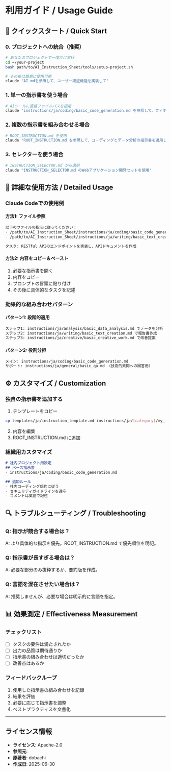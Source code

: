 # 利用ガイド / Usage Guide

## 🚀 クイックスタート / Quick Start

### 0. プロジェクトへの統合（推奨）
```bash
# あなたのプロジェクトで一度だけ実行
cd ~/your-project
bash path/to/AI_Instruction_Sheet/tools/setup-project.sh

# その後は簡単に使用可能
claude "AI.mdを参照して、ユーザー認証機能を実装して"
```

### 1. 単一の指示書を使う場合
```bash
# AIツールに直接ファイルパスを指定
claude "instructions/ja/coding/basic_code_generation.md を参照して、フィボナッチ数列を生成するコードを書いて"
```

### 2. 複数の指示書を組み合わせる場合
```bash
# ROOT_INSTRUCTION.md を使用
claude "ROOT_INSTRUCTION.md を参照して、コーディングとデータ分析の指示書を適用してください"
```

### 3. セレクターを使う場合
```bash
# INSTRUCTION_SELECTOR.md から選択
claude "INSTRUCTION_SELECTOR.md のWebアプリケーション開発セットを使用"
```

## 📖 詳細な使用方法 / Detailed Usage

### Claude Codeでの使用例

#### 方法1: ファイル参照
```markdown
以下のファイルの指示に従ってください：
- /path/to/AI_Instruction_Sheet/instructions/ja/coding/basic_code_generation.md
- /path/to/AI_Instruction_Sheet/instructions/ja/writing/basic_text_creation.md

タスク: RESTful APIのエンドポイントを実装し、APIドキュメントを作成
```

#### 方法2: 内容をコピー＆ペースト
1. 必要な指示書を開く
2. 内容をコピー
3. プロンプトの冒頭に貼り付け
4. その後に具体的なタスクを記述

### 効果的な組み合わせパターン

#### パターン1: 段階的適用
```markdown
ステップ1: instructions/ja/analysis/basic_data_analysis.md でデータを分析
ステップ2: instructions/ja/writing/basic_text_creation.md で報告書作成
ステップ3: instructions/ja/creative/basic_creative_work.md で改善提案
```

#### パターン2: 役割分担
```markdown
メイン: instructions/ja/coding/basic_code_generation.md
サポート: instructions/ja/general/basic_qa.md （技術的質問への回答用）
```

## ⚙️ カスタマイズ / Customization

### 独自の指示書を追加する

1. テンプレートをコピー
```bash
cp templates/ja/instruction_template.md instructions/ja/[category]/my_instruction.md
```

2. 内容を編集
3. ROOT_INSTRUCTION.md に追加

### 組織用カスタマイズ

```markdown
# 社内プロジェクト用設定
## ベース指示書
- instructions/ja/coding/basic_code_generation.md

## 追加ルール
- 社内コーディング規約に従う
- セキュリティガイドラインを遵守
- コメントは英語で記述
```

## 🔍 トラブルシューティング / Troubleshooting

### Q: 指示が競合する場合は？
A: より具体的な指示を優先。ROOT_INSTRUCTION.md で優先順位を明記。

### Q: 指示書が長すぎる場合は？
A: 必要な部分のみ抜粋するか、要約版を作成。

### Q: 言語を混在させたい場合は？
A: 推奨しませんが、必要な場合は明示的に言語を指定。

## 📊 効果測定 / Effectiveness Measurement

### チェックリスト
- [ ] タスクの要件は満たされたか
- [ ] 出力の品質は期待通りか
- [ ] 指示書の組み合わせは適切だったか
- [ ] 改善点はあるか

### フィードバックループ
1. 使用した指示書の組み合わせを記録
2. 結果を評価
3. 必要に応じて指示書を調整
4. ベストプラクティスを文書化

---
## ライセンス情報
- **ライセンス**: Apache-2.0
- **参照元**: 
- **原著者**: dobachi
- **作成日**: 2025-06-30